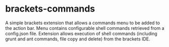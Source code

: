 # brackets-commands
A simple brackets extension that allows a commands menu to be added to the action bar. Menu contains configurable shell commands retrieved from a config.json file. Extension allows execution of shell commands (including grunt and ant commands, file copy and delete) from the brackets IDE. 

